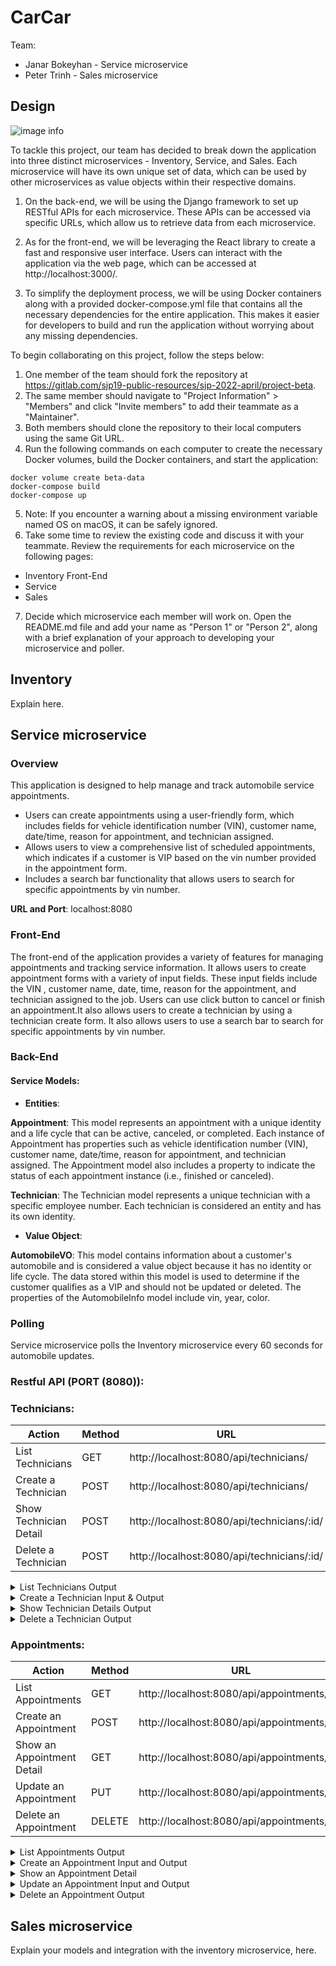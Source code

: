# CarCar

Team:

* Janar Bokeyhan - Service microservice
* Peter Trinh - Sales microservice

## Design

![image info](project-beta-diagram.png)


To tackle this project, our team has decided to break down the application into three distinct microservices - Inventory, Service, and Sales. Each microservice will have its own unique set of data, which can be used by other microservices as value objects within their respective domains.

1. On the back-end, we will be using the Django framework to set up RESTful APIs for each microservice. These APIs can be accessed via specific URLs, which allow us to retrieve data from each microservice.

2. As for the front-end, we will be leveraging the React library to create a fast and responsive user interface. Users can interact with the application via the web page, which can be accessed at http://localhost:3000/.

3. To simplify the deployment process, we will be using Docker containers along with a provided docker-compose.yml file that contains all the necessary dependencies for the entire application. This makes it easier for developers to build and run the application without worrying about any missing dependencies.


To begin collaborating on this project, follow the steps below:

1. One member of the team should fork the repository at https://gitlab.com/sjp19-public-resources/sjp-2022-april/project-beta.
2. The same member should navigate to "Project Information" > "Members" and click "Invite members" to add their teammate as a "Maintainer".
3. Both members should clone the repository to their local computers using the same Git URL.
4. Run the following commands on each computer to create the necessary Docker volumes, build the Docker containers, and start the application:
```
docker volume create beta-data
docker-compose build
docker-compose up
```
5. Note: If you encounter a warning about a missing environment variable named OS on macOS, it can be safely ignored.
6. Take some time to review the existing code and discuss it with your teammate.
Review the requirements for each microservice on the following pages:
- Inventory Front-End
- Service
- Sales
7. Decide which microservice each member will work on.
Open the README.md file and add your name as "Person 1" or "Person 2", along with a brief explanation of your approach to developing your microservice and poller.


## Inventory

Explain here.

## Service microservice

### Overview

This application is designed to help manage and track automobile service appointments.
- Users can create appointments using a user-friendly form, which includes fields for vehicle identification number (VIN), customer name, date/time, reason for appointment, and technician assigned.
- Allows users to view a comprehensive list of scheduled appointments, which indicates if a customer is VIP based on the vin number provided in the appointment form.
- Includes a search bar functionality that allows users to search for specific appointments by vin number.

**URL and Port**: localhost:8080

### Front-End

The front-end of the application provides a variety of features for managing appointments and tracking service information. It allows users to create appointment forms with a variety of input fields. These input fields include the VIN , customer name, date, time, reason for the appointment, and technician assigned to the job. Users can use click button to cancel or finish an  appointment.It also allows users to create a technician by using a technician create form. It also allows users to use a search bar to search for specific appointments by vin number.


### Back-End

#### Service Models:

- **Entities**:

**Appointment**: This model represents an appointment with a unique identity and a life cycle that can be active, canceled, or completed. Each instance of Appointment has properties such as vehicle identification number (VIN), customer name, date/time, reason for appointment, and technician assigned. The Appointment model also includes a property to indicate the status of each appointment instance (i.e., finished or canceled).

**Technician**: The Technician model represents a unique technician with a specific employee number. Each technician is considered an entity and has its own identity.

- **Value Object**:

**AutomobileVO**: This model contains information about a customer's automobile and is considered a value object because it has no identity or life cycle. The data stored within this model is used to determine if the customer qualifies as a VIP and should not be updated or deleted. The properties of the AutomobileInfo model include vin, year, color.

### Polling
Service microservice polls the Inventory microservice every 60 seconds for automobile updates.


### Restful API (PORT (8080)):

### Technicians:
| Action             | Method   | URL |
|  ------------------| ----- | --------------------------------------|
| List Technicians      |  GET  |http://localhost:8080/api/technicians/ |
| Create a Technician   |  POST    |http://localhost:8080/api/technicians/ |
| Show Technician Detail  |  POST    |http://localhost:8080/api/technicians/:id/ |
| Delete a Technician  |  POST    |http://localhost:8080/api/technicians/:id/ |



<details>
<summary>List Technicians Output</summary>
<br>

```

    {
        "technicians": [
            {
                "href": "/api/technicians/1/",
                "name": "Lilian Will",
                "employee_number": 2578,
                "id": 1
            },
            {
                "href": "/api/technicians/3/",
                "name": "Jonny Sym",
                "employee_number": 2579,
                "id": 2
		    },
        ]
    }
```

</details>

<details>
<summary>Create a Technician Input & Output</summary>
<br>

Input
```
{
	"name" : "Ben Mark",
	"employee_number" : 2580
}
```

Output
```
{
	"href": "/api/technicians/3/",
	"name": "Ben Mark",
	"employee_number": 2580,
	"id": 8
}
```

</details>

<details>
<summary>Show Technician Details Output</summary>
<br>

```
{
	"href": "/api/technicians/3/",
	"name": "Ben Mark",
	"employee_number": 2580,
	"id": 4
}
```

</details>


<details>
<summary>Delete a Technician Output</summary>
<br>

```
{
	"message": "technician deleted"
}
```

</details>






### Appointments:
| Action             | Method   | URL |
|  ------------------| ----- | --------------------------------------|
| List Appointments  |  GET   |http://localhost:8080/api/appointments/ |
| Create an Appointment |  POST    |http://localhost:8080/api/appointments/ |
| Show an Appointment Detail  |  GET    |http://localhost:8080/api/appointments/:id/ |
| Update an Appointment  |  PUT   |http://localhost:8080/api/appointments/:id/ |
| Delete an Appointment  |  DELETE   |http://localhost:8080/api/appointments/:id/ |




<details>
<summary>List Appointments Output</summary>
<br>

```
{
    "appointments": [
        {
            "href": "/api/appointments/8/",
            "id": 8,
            "vin": "123123138687452",
            "customer_name": "jj kk ss",
            "reason": "Tire test",
            "is_finished": true,
            "is_vip": false,
            "technician": {
                "href": "/api/technicians/1/",
                "name": "Lilian Will",
                "employee_number": 2578,
                "id": 1
            },
            "date": "2023-03-29",
            "time": "23:04:00"
        },
        {
            "href": "/api/appointments/5/",
            "id": 5,
            "vin": "1C3CC5FB2AN120174",
            "customer_name": "Janar",
            "reason": "Washing",
            "is_finished": true,
            "is_vip": true,
            "technician": {
                "href": "/api/technicians/3/",
                "name": "Jonny Sym",
                "employee_number": 2579,
                "id": 3
            },
            "date": "2024-01-01",
            "time": "09:00:00"
        },
    ]
}
```

</details>

<details>
<summary>Create an Appointment Input and Output</summary>
<br>

Input
```
{
	"customer_name": "Janar",
	"vin":"1C3CC5FB2AN120174",
	"technician": "3",
	"reason":"Washing",
	"date" : "2024-01-01",
	"time" : "09:00:00"


}
```

Output
```
{
	"href": "/api/appointments/5/",
	"id": 5,
	"vin": "1C3CC5FB2AN120174",
	"customer_name": "Janar",
	"reason": "Washing",
	"is_finished": false,
	"is_vip": false,
	"technician": {
		"href": "/api/technicians/3/",
		"name": "Jonny Sym",
		"employee_number": 2579,
		"id": 3
	},
	"date": "2024-01-01",
	"time": "09:00:00"
}
```

</details>

<details>
<summary>Show an Appointment Detail</summary>
<br>

Output
```
{
	"href": "/api/appointments/7/",
	"id": 7,
	"vin": "123143464567",
	"customer_name": "cc",
	"reason": "Tire test",
	"is_finished": false,
	"is_vip": false,
	"technician": {
		"href": "/api/technicians/4/",
		"name": "Ben Mark",
		"employee_number": 6226,
		"id": 4
	},
	"date": "2023-03-29",
	"time": "11:00:00"
}
```

</details>

<details>
<summary>Update an Appointment Input and Output</summary>
<br>

Input
```
{
	"customer_name": "Jimmy",
	"vin":"1C3CC12333N120174",
	"technician": "4",
	"reason":"Washing",
	"date" : "2024-01-01",
	"time" : "15:00:00"
}

```

Output
```
{
	"href": "/api/appointments/8/",
	"id": 8,
	"vin": "1C3CC12333N120174",
	"customer_name": "Jimmy",
	"reason": "Washing",
	"is_finished": true,
	"is_vip": false,
	"technician": {
		"href": "/api/technicians/4/",
		"name": "Ben Mark",
		"employee_number": 6226,
		"id": 4
	},
	"date": "2024-01-01",
	"time": "15:00:00"
}
```

</details>

<details>
<summary>Delete an Appointment Output</summary>
<br>

Output
```
{
	"message": "appointment deleted"
}
```

</details>



## Sales microservice

Explain your models and integration with the inventory
microservice, here.
